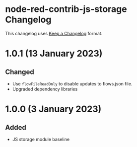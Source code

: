 # node-red-contrib-js-storage Changelog

This changelog uses [Keep a Changelog](https://keepachangelog.com/en/1.0.0/) format.

# 1.0.1 (13 January 2023)

## Changed

- Use `flowFileReadOnly` to disable updates to flows.json file.
- Upgraded dependency libraries

# 1.0.0 (3 January 2023)

## Added

- JS storage module baseline

